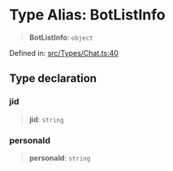 # Type Alias: BotListInfo

> **BotListInfo**: `object`

Defined in: [src/Types/Chat.ts:40](https://github.com/Fokusdotid/bail/blob/cf6cc85134e12081bc635cea02cc0eee74033a81/src/Types/Chat.ts#L40)

## Type declaration

### jid

> **jid**: `string`

### personaId

> **personaId**: `string`
